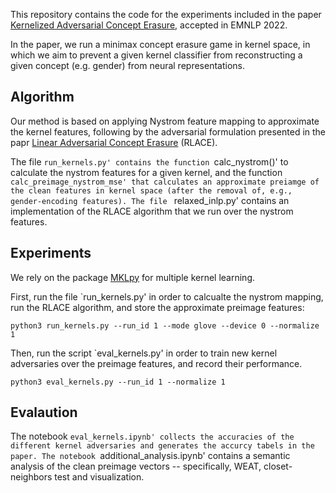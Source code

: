 This repository contains the code for the experiments included in the paper [Kernelized Adversarial Concept Erasure](https://arxiv.org/abs/2201.12191), accepted in EMNLP 2022.

In the paper, we run a minimax concept erasure game in kernel space, in which we aim to prevent a given kernel classifier from reconstructing a given concept (e.g. gender) from neural representations.

## Algorithm
Our method is based on applying Nystrom feature mapping to approximate the kernel features, following by the adversarial formulation presented in the papr [Linear Adversarial Concept Erasure](https://arxiv.org/abs/2201.12091) (RLACE).

The file `run_kernels.py' contains the function `calc_nystrom()' to calculate the nystrom features for a given kernel, and the function `calc_preimage_nystrom_mse' that calculates an approximate preiamge of the clean features in kernel space (after the removal of, e.g., gender-encoding features).
The file ` relaxed_inlp.py' contains an implementation of the RLACE algorithm that we run over the nystrom features. 

## Experiments

We rely on the package [MKLpy](https://github.com/IvanoLauriola/MKLpy) for multiple kernel learning.

First, run the file `run_kernels.py' in order to calcualte the nystrom mapping, run the RLACE algorithm, and store the approximate preimage features:

```
python3 run_kernels.py --run_id 1 --mode glove --device 0 --normalize 1
```

Then, run the script `eval_kernels.py' in order to train new kernel adversaries over the preimage features, and record their performance.

```
python3 eval_kernels.py --run_id 1 --normalize 1
```
    
## Evalaution

The notebook `eval_kernels.ipynb' collects the accuracies of the different kernel adversaries and generates the accurcy tabels in the paper. The notebook `additional_analysis.ipynb' contains a semantic analysis of the clean preimage vectors -- specifically, WEAT, closet-neighbors test and visualization.

